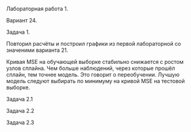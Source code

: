 Лабораторная работа 1.

Вариант 24.

Задача 1.

Повторил расчёты и построил графики из первой лабораторной со значеними варианта 21.



Кривая MSE на обучающей выборке стабильно снижается с ростом узлов сплайна. Чем больше наблюдений, через которые прошёл сплайн, тем точнее модель. Это говорит о переобучении. Лучшую модель следуют выбирать по минимуму на кривой MSE на тестовой выборке.

Задача 2.1



Задача 2.2



Задача 2.3


